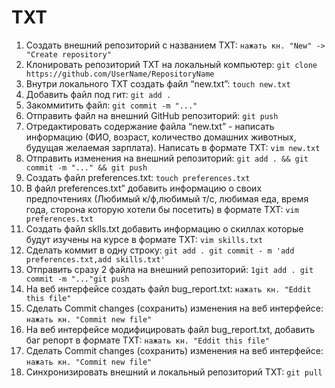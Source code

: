 # TXT
1. Создать внешний репозиторий c названием TXT: `нажать кн. "New" -> "Create repository"`
2. Клонировать репозиторий TXT на локальный компьютер: `git clone https://github.com/UserName/RepositoryName`
3. Внутри локального TXT создать файл “new.txt”: `touch new.txt`
4. Добавить файл под гит: `git add .`
5. Закоммитить файл: `git commit -m "..."`
6. Отправить файл на внешний GitHub репозиторий: `git push`
7. Отредактировать содержание файла “new.txt” - написать информацию (ФИО, возраст, количество домашних животных, будущая желаемая зарплата). Написать в формате TXT: `vim new.txt`
8. Отправить изменения на внешний репозиторий: `git add . && git commit -m "..." && git push`
9. Создать файл preferences.txt: `touch preferences.txt`
10. В файл preferences.txt” добавить информацию о своих предпочтениях (Любимый к/ф,любимый т/с, любимая еда, время года, сторона которую хотели бы посетить) в формате TXT: `vim preferences.txt`
11. Создать файл sklls.txt добавить информацию о скиллах которые будут изучены на курсе в формате TXT: `vim skills.txt`
12. Сделать коммит в одну строку: `git add . git commit - m 'add preferences.txt,add skills.txt'`
13. Отправить сразу 2 файла на внешний репозиторий: `1git add . git commit -m "..."git push`
14. На веб интерфейсе создать файл bug_report.txt: `нажать кн. "Eddit this file"`
15. Сделать Commit changes (сохранить) изменения на веб интерфейсе: `нажать кн. "Commit new file"`
16. На веб интерфейсе модифицировать файл bug_report.txt, добавить баг репорт в формате TXT: `нажать кн. "Eddit this file"`
17. Сделать Commit changes (сохранить) изменения на веб интерфейсе: `нажать кн. "Commit new file"`
18. Синхронизировать внешний и локальный репозиторий TXT: `git pull`
